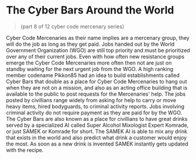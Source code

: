 # The Cyber Bars Around the World
> (part 8 of 12 cyber code mercenary series)

Cyber Code Mercenaries as their name implies are a mercenary group, they will do the job as long as they get paid. Jobs handed out by the World Government Organization (WGO) are still top priority and must be prioritized over any of their current jobs. Even with how often new resistance groups emerge the Cyber Code Mercenaries more often then not are just on standby waiting for the next urgent job from the WGO. A high ranking member codename Pikkon85 had an idea to build establishments called Cyber Bars that double as a place for Cyber Code Mercenaries to hang out when they are not on a mission, and also as an acting office building that is available to the public to post requests for the Mercenaries' help. The jobs posted by civillians range widely from asking for help to carry or move heavy items, hired bodyguards, to criminal activity reports. Jobs involving criminal activity do not require payment as they are paid for by the WGO. The Cyber Bars are also known as a place for civillians to have great drinks served by a specialized AI called Super Alcohol Mixologist Expert Komrade, or just SAMEK or Komrade for short. The SAMEK AI is able to mix any drink that exists in the world and also predict what drink a customer would enjoy the most. As soon as a new drink is invented SAMEK instantly gets updated with the recipe.
